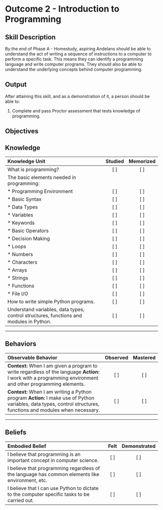 # Outcome 2 - Introduction to Programming

**Skill Description**
----------
By the end of Phase A - Homestudy, aspiring Andelans should be able to understand the act of writing a sequence of instructions to a computer to perform a specific task. This means they can identify a programming language and write computer programs.
They should also be able to understand the underlying concepts behind computer programming.


**Output**
----------
After attaining this skill, and as a demonstration of it, a person should be able to:

1. Complete and pass Proctor assessment that tests knowledge of programming.


**Objectives**
----------

## **Knowledge**


| Knowledge Unit   |      Studied      | Memorized |
|:-------------|:------------------:|:--------:|
| What is programming? | [ ] | [ ]  |
| The basic elements needed in programming: | | |
| * Programming Environment | [ ] | [ ]  |
| * Basic Syntax     | [ ] | [ ]  |
| * Data Types      | [ ] | [ ]  |
| * Variables      | [ ] | [ ]  |
| * Keywords | [ ] | [ ]  |
| * Basic Operators | [ ] | [ ]  |
| * Decision Making | [ ] | [ ]  |
| * Loops | [ ] | [ ]  |
| * Numbers | [ ] | [ ]  |
| * Characters | [ ] | [ ]  |
| * Arrays | [ ] | [ ]  |
| * Strings | [ ] | [ ]  |
| * Functions | [ ] | [ ]  |
| * File I/O | [ ] | [ ]  |
| How to write simple Python programs. | [ ] | [ ]  |
| Understand variables, data types, control structures, functions and modules in Python. | [ ] | [ ]  |



----------


## **Behaviors**


| Observable Behavior   |      Observed      | Mastered |
|:-------------|:------------------:|:--------:|
| **Context:** When I am given a program to write regardless of the language **Action:** I work with a programming environment and other programming elements. | [ ] | [ ]  |
| **Context:** When I am writing a Python program **Action:** I make use of Python variables, data types, control structures, functions and modules when necessary. |   [ ]   |   [ ]  |



----------


## **Beliefs**


| Embodied Belief   |      Felt      | Demonstrated |
|:-------------|:------------------:|:--------:|
| I believe that programming is an important concept in computer science. | [ ] | [ ]  |
| I believe that programming regardless of the language has common elements like environment, etc. | [ ] | [ ]  |
| I believe that I can use Python to dictate to the computer specific tasks to be carried out. | [ ] | [ ]  |
